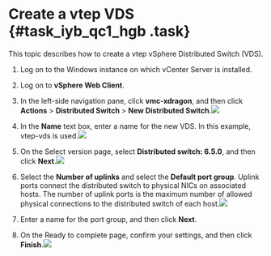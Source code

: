 # Create a vtep VDS {#task_iyb_qc1_hgb .task}

This topic describes how to create a vtep vSphere Distributed Switch \(VDS\).

1.  Log on to the Windows instance on which vCenter Server is installed.
2.  Log on to **vSphere Web Client**.

1.   In the left-side navigation pane, click **vmc-xdragon**, and then click **Actions** \> **Distributed Switch** \> **New Distributed Switch**.![](http://static-aliyun-doc.oss-cn-hangzhou.aliyuncs.com/assets/img/84968/154857731435566_en-US.png)

 
2.   In the **Name** text box, enter a name for the new VDS. In this example, vtep-vds is used.![](http://static-aliyun-doc.oss-cn-hangzhou.aliyuncs.com/assets/img/84968/154857731535567_en-US.png)

 
3.   On the Select version page, select **Distributed switch: 6.5.0**, and then click **Next**.![](http://static-aliyun-doc.oss-cn-hangzhou.aliyuncs.com/assets/img/84968/154857731535569_en-US.png)

 
4.   Select the **Number of uplinks** and select the **Default port group**. Uplink ports connect the distributed switch to physical NICs on associated hosts. The number of uplink ports is the maximum number of allowed physical connections to the distributed switch of each host.![](http://static-aliyun-doc.oss-cn-hangzhou.aliyuncs.com/assets/img/84968/154857731535570_en-US.png)

 
5.  Enter a name for the port group, and then click **Next**. 
6.   On the Ready to complete page, confirm your settings, and then click **Finish**.![](http://static-aliyun-doc.oss-cn-hangzhou.aliyuncs.com/assets/img/84968/154857731535571_en-US.png)

 

